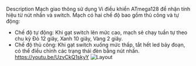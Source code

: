 Description
Mạch giao thông sử dụng Vi điều khiển ATmega128 để nhận tính hiệu từ nút nhấn và switch. Mạch có hai chế độ bao gồm thủ công và tự động:
- Chế độ tự động: Khi gạt switch lên mức cao, mạch sẽ chạy tuần tự theo chu kỳ Đỏ 12 giây, Xanh 10 giây, Vàng 2 giây.
- Chế độ thủ công: Khi gạt switch xuống mức thấp, tắt hết led bảy đoạn, có thể điều chỉnh các trạng thái đèn bằng nút nhấn.
  https://youtu.be/UzvCkQ1skyY
  ![Layout](https://github.com/user-attachments/assets/1222c2f0-4067-43db-b6c8-481315789211)
